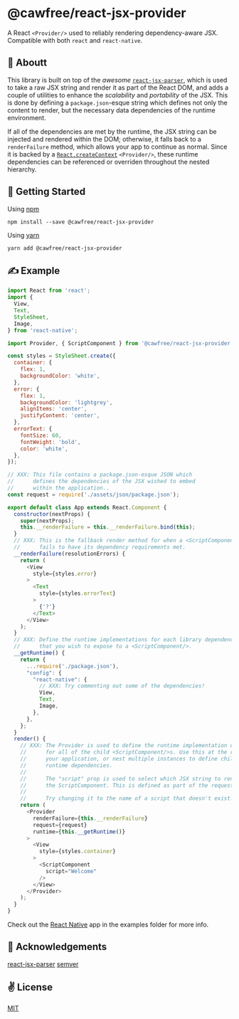 # @cawfree/react-jsx-provider
A React `<Provider/>` used to reliably rendering dependency-aware JSX. Compatible with both `react` and `react-native`.

## 🤔 Aboutt
This library is built on top of the _awesome_ [`react-jsx-parser`](https://www.npmjs.com/package/react-jsx-parser), which is used to take a raw JSX string and render it as part of the React DOM, and adds a couple of utilities to enhance the _scalability_ and _portability_  of the JSX. This is done by defining a `package.json`-esque string which defines not only the content to render, but the necessary data dependencies of the runtime environment.

If all of the dependencies are met by the runtime, the JSX string can be injected and rendered within the DOM; otherwise, it falls back to a `renderFailure` method, which allows your app to continue as normal. Since it is backed by a [`React.createContext`](https://reactjs.org/docs/context.html) `<Provider/>`, these runtime dependencies can be referenced or overriden throughout the nested hierarchy.

## 🚀 Getting Started
Using [npm](https://www.npmjs.com/package/@cawfree/react-jsx-provider)
```
npm install --save @cawfree/react-jsx-provider
```
Using [yarn](https://www.npmjs.com/package/@cawfree/react-jsx-provider)
```
yarn add @cawfree/react-jsx-provider
```

## ✍️ Example
```javascript
import React from 'react';
import {
  View,
  Text,
  StyleSheet,
  Image,
} from 'react-native';

import Provider, { ScriptComponent } from '@cawfree/react-jsx-provider';

const styles = StyleSheet.create({
  container: {
    flex: 1,
    backgroundColor: 'white',
  },
  error: {
    flex: 1,
    backgroundColor: 'lightgrey',
    alignItems: 'center',
    justifyContent: 'center',
  },
  errorText: {
    fontSize: 60,
    fontWeight: 'bold',
    color: 'white',
  },
});

// XXX: This file contains a package.json-esque JSON which
//      defines the dependencies of the JSX wished to embed
//      within the application..
const request = require('./assets/json/package.json');

export default class App extends React.Component {
  constructor(nextProps) {
    super(nextProps);
    this.__renderFailure = this.__renderFailure.bind(this);
  }
  // XXX: This is the fallback render method for when a <ScriptComponent/>
  //      fails to have its dependency requirements met.
  __renderFailure(resolutionErrors) {
    return (
      <View
        style={styles.error}
      >
        <Text
          style={styles.errorText}
        >
          {'?'}
        </Text>
      </View>
    );
  }
  // XXX: Define the runtime implementations for each library dependency
  //      that you wish to expose to a <ScriptComponent/>.
  __getRuntime() {
    return {
      ...require('./package.json'),
      "config": {
        "react-native": {
          // XXX: Try commenting out some of the dependencies!
          View,
          Text,
          Image,
        },
      },
    };
  }
  render() {
    // XXX: The Provider is used to define the runtime implementation context
    //      for all of the child <ScriptComponent/>s. Use this at the root of
    //      your application, or nest multiple instances to define child-specific
    //      runtime dependencies.
    //
    //      The "script" prop is used to select which JSX string to render within
    //      the ScriptComponent. This is defined as part of the request package.json.
    //
    //      Try changing it to the name of a script that doesn't exist!
    return (
      <Provider
        renderFailure={this.__renderFailure}
        request={request}
        runtime={this.__getRuntime()}
      >
        <View
          style={styles.container}
        >
          <ScriptComponent
            script="Welcome"
          />
        </View>
      </Provider>
    );
  }
}
```

Check out the [React Native](https://facebook.github.io/react-native/) app in the examples folder for more info.

## 🙏 Acknowledgements
[react-jsx-parser](https://www.npmjs.com/package/react-jsx-parser)
[semver](https://www.npmjs.com/package/semver)

## ✌️ License
[MIT](https://opensource.org/licenses/MIT)
